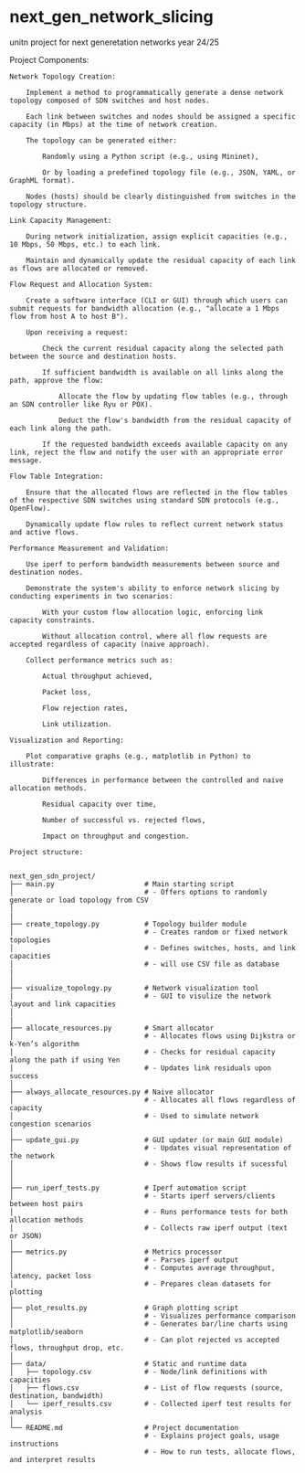 # next_gen_network_slicing
unitn project for next generetation networks year 24/25

Project Components:

    Network Topology Creation:

        Implement a method to programmatically generate a dense network topology composed of SDN switches and host nodes.

        Each link between switches and nodes should be assigned a specific capacity (in Mbps) at the time of network creation.

        The topology can be generated either:

            Randomly using a Python script (e.g., using Mininet),

            Or by loading a predefined topology file (e.g., JSON, YAML, or GraphML format).

        Nodes (hosts) should be clearly distinguished from switches in the topology structure.

    Link Capacity Management:

        During network initialization, assign explicit capacities (e.g., 10 Mbps, 50 Mbps, etc.) to each link.

        Maintain and dynamically update the residual capacity of each link as flows are allocated or removed.

    Flow Request and Allocation System:

        Create a software interface (CLI or GUI) through which users can submit requests for bandwidth allocation (e.g., "allocate a 1 Mbps flow from host A to host B").

        Upon receiving a request:

            Check the current residual capacity along the selected path between the source and destination hosts.

            If sufficient bandwidth is available on all links along the path, approve the flow:

                Allocate the flow by updating flow tables (e.g., through an SDN controller like Ryu or POX).

                Deduct the flow's bandwidth from the residual capacity of each link along the path.

            If the requested bandwidth exceeds available capacity on any link, reject the flow and notify the user with an appropriate error message.

    Flow Table Integration:

        Ensure that the allocated flows are reflected in the flow tables of the respective SDN switches using standard SDN protocols (e.g., OpenFlow).

        Dynamically update flow rules to reflect current network status and active flows.

    Performance Measurement and Validation:

        Use iperf to perform bandwidth measurements between source and destination nodes.

        Demonstrate the system's ability to enforce network slicing by conducting experiments in two scenarios:

            With your custom flow allocation logic, enforcing link capacity constraints.

            Without allocation control, where all flow requests are accepted regardless of capacity (naive approach).

        Collect performance metrics such as:

            Actual throughput achieved,

            Packet loss,

            Flow rejection rates,

            Link utilization.

    Visualization and Reporting:

        Plot comparative graphs (e.g., matplotlib in Python) to illustrate:

            Differences in performance between the controlled and naive allocation methods.

            Residual capacity over time,

            Number of successful vs. rejected flows,

            Impact on throughput and congestion.


```text
Project structure:


next_gen_sdn_project/
├── main.py                      # Main starting script
│                                # - Offers options to randomly generate or load topology from CSV
│
|
├── create_topology.py           # Topology builder module
│                                # - Creates random or fixed network topologies
│                                # - Defines switches, hosts, and link capacities
│                                # - will use CSV file as database
|
│
├── visualize_topology.py        # Network visualization tool
|                                # - GUI to visulize the network layout and link capacities                               
│
|
├── allocate_resources.py        # Smart allocator
│                                # - Allocates flows using Dijkstra or k-Yen’s algorithm
│                                # - Checks for residual capacity along the path if using Yen
│                                # - Updates link residuals upon success
│
├── always_allocate_resources.py # Naive allocator
│                                # - Allocates all flows regardless of capacity
│                                # - Used to simulate network congestion scenarios
│
├── update_gui.py                # GUI updater (or main GUI module)
│                                # - Updates visual representation of the network
│                                # - Shows flow results if sucessful
│                                
│
├── run_iperf_tests.py           # Iperf automation script
│                                # - Starts iperf servers/clients between host pairs
│                                # - Runs performance tests for both allocation methods
│                                # - Collects raw iperf output (text or JSON)
│
├── metrics.py                   # Metrics processor
│                                # - Parses iperf output
│                                # - Computes average throughput, latency, packet loss
│                                # - Prepares clean datasets for plotting
│
├── plot_results.py              # Graph plotting script
│                                # - Visualizes performance comparison
│                                # - Generates bar/line charts using matplotlib/seaborn
│                                # - Can plot rejected vs accepted flows, throughput drop, etc.
│
├── data/                        # Static and runtime data
│   ├── topology.csv             # - Node/link definitions with capacities
│   ├── flows.csv                # - List of flow requests (source, destination, bandwidth)
│   └── iperf_results.csv        # - Collected iperf test results for analysis
│
└── README.md                    # Project documentation
                                 # - Explains project goals, usage instructions
                                 # - How to run tests, allocate flows, and interpret results
```